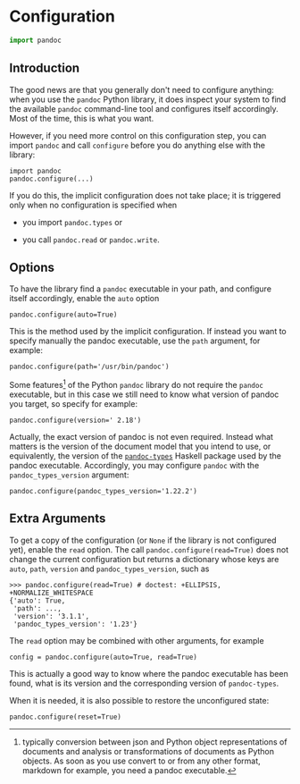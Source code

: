 
Configuration
================================================================================

``` python
import pandoc
```

Introduction
--------------------------------------------------------------------------------

The good news are that you generally don't need to configure anything:
when you use the `pandoc` Python library,
it does inspect your system to find the available `pandoc` 
command-line tool and configures itself accordingly. 
Most of the time, this is what you want.

However, if you need more control on this configuration step,
you can import `pandoc` and call `configure`
before you do anything else with the library:

    import pandoc
    pandoc.configure(...)
    
If you do this, the implicit configuration does not take place;
it is triggered only when no configuration is specified when 

  - you import `pandoc.types` or

  - you call `pandoc.read` or `pandoc.write`. 


Options
--------------------------------------------------------------------------------

To have the library find a `pandoc` executable in your path, 
and configure itself accordingly, enable the `auto` option

    pandoc.configure(auto=True)

This is the method used by the implicit configuration.
If instead you want to specify manually the pandoc executable,
use the `path` argument, for example:

    pandoc.configure(path='/usr/bin/pandoc')

Some features[^features] of the Python `pandoc` library 
do not require the `pandoc` executable, but in this case 
we still need to know what version of pandoc you target,
so specify for example:

    pandoc.configure(version=' 2.18')

[^features]: typically conversion between json and Python object representations 
of documents and analysis or transformations of documents as Python objects.
As soon as you use convert to or from any other format, markdown for example,
you need a pandoc executable. 

Actually, the exact version of pandoc is not even required. 
Instead what matters is the version of the document model 
that you intend to use, or equivalently, the version of the
[`pandoc-types`][pt] Haskell package used by the pandoc executable.
Accordingly, you may configure `pandoc` with the 
`pandoc_types_version` argument:

    pandoc.configure(pandoc_types_version='1.22.2')

[pt]: https://hackage.haskell.org/package/pandoc-types


Extra Arguments
--------------------------------------------------------------------------------

To get a copy of the configuration
(or `None` if the library is not configured yet),
enable the `read` option. The call `pandoc.configure(read=True)`
does not change the current configuration 
but returns a dictionary whose keys are `auto`, `path`, 
`version` and `pandoc_types_version`, such as

``` pycon
>>> pandoc.configure(read=True) # doctest: +ELLIPSIS, +NORMALIZE_WHITESPACE
{'auto': True, 
 'path': ..., 
 'version': '3.1.1', 
 'pandoc_types_version': '1.23'}
```

The `read` option may be combined with other arguments, for example

    config = pandoc.configure(auto=True, read=True)

This is actually a good way to know where the pandoc executable has been
found, what is its version and the corresponding version of `pandoc-types`.

When it is needed, it is also possible to restore the unconfigured state:

    pandoc.configure(reset=True)
